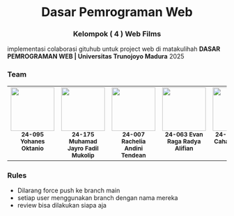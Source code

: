 <h1 align="center">Dasar Pemrograman Web</h1>
<h3 align="center">Kelompok ( 4 ) Web Films</h3>

implementasi colaborasi gituhub untuk project web di matakulihah **DASAR PEMROGRAMAN WEB | Universitas Trunojoyo Madura** 2025

### Team

<table>
    <tbody>
        <tr>
            <td align="center" valign="top" width="14.28%">
                <img
                    src="https://avatars.githubusercontent.com/u/111877508?s=64&v=4" width="100px;"/>
                <br />
                <sub><b>24-095 Yohanes Oktanio</b></sub>
                <br/>
            </td>
            <td align="center" valign="top" width="14.28%">
                <img
                    src="https://avatars.githubusercontent.com/u/180730380?v=4" width="100px;"/>
                <br />
                <sub><b>24-175 Muhamad Jayro Fadil Mukolip</b></sub>
                <br/>
            </td>
            <td align="center" valign="top" width="14.28%">
                <img
                    src="https://avatars.githubusercontent.com/u/180151460?v=4" width="100px;"/>
                <br />
                <sub><b>24-007 Rachelia Andini Tendean</b></sub>
                <br/>
            </td>
            <td align="center" valign="top" width="14.28%">
                <img
                    src="https://avatars.githubusercontent.com/u/95698228?s=64&v=4" width="100px;"/>
                <br />
                <sub><b>24-063 Evan Raga Radya Alifian</b></sub>
                <br/>
            </td>
            <td align="center" valign="top" width="14.28%">
                <img
                    src="https://avatars.githubusercontent.com/u/180151340?s=64&v=4" width="100px;"/>
                <br />
                <sub><b>24-192 Fitria Cahaya kurnia</b></sub>
                <br/>
            </td>
            <td align="center" valign="top" width="14.28%">
                <img
                    src="https://avatars.githubusercontent.com/u/214433773?v=4" width="100px;"/>
                <br />
                <sub><b>24-000? Angga</b></sub>
                <br/>
            </td>
        </tr>
    </tbody>
</table>


### Rules

-   Dilarang force push ke branch main
-   setiap user menggunakan branch dengan nama mereka
-   review bisa dilakukan siapa aja
